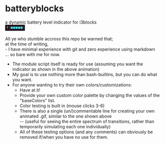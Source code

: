# batteryblocks
a dynamic battery level indicator for i3blocks  
![](exhibit.gif)
  
All ye who stumble accross this repo be warned that;  
  at the time of writing,  
    - I have minimal experience with git and zero experience using markdown  
    ... so bare with me for now.  

* The module script itself is ready for use (assuming you want the indicator as shown in the above animation)  
* My goal is to use nothing more than bash-builtins, but you can do what you want.  
* For anyone wanting to try their own colors/customizations:  
  - Have at it!  
  - Provide your own custom color palette by changing the values of the "baseColors" list.  
  - Color testing is built in (mouse clicks 3-6)  
  - There is also a single (un/)commentable line for creating your own animated .gif, similar to the one shown above  
    -- (useful for seeing the entire spectrum of transitions, rather than temporarily simulating each one individually)  
  - All of these testing options (and any comments) can obviously be removed if/when you have no use for them.  
